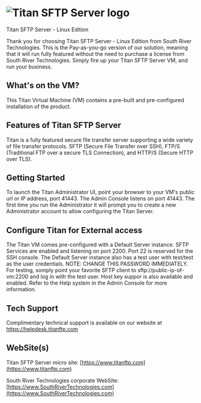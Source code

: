 # <img src="https://southrivertech.com/software/nextgen/titanftp/titanftp48.png" alt="Titan SFTP Server logo"> 

Titan SFTP Server - Linux Edition

Thank you for choosing Titan SFTP Server - Linux Edition from South River Technologies. This is the Pay-as-you-go version of our solution, meaning that it will run fully featured without the need to purchase a license from South River Technologies. Simply fire up your Titan SFTP Server VM, and run your business.

## What's on the VM?

This Titan Virtual Machine (VM) contains a pre-built and pre-configured installation of the product. 

## Features of Titan SFTP Server

Titan is a fully featured secure file transfer server supporting a wide variety of file transfer protocols. SFTP (Secure File Transfer over SSH), FTP/S (Traditional FTP over a secure TLS Connection), and HTTP/S (Secure HTTP over TLS).

## Getting Started

To launch the Titan Administrator UI, point your browser to your VM's public url or IP address, port 41443. The Admin Console listens on port 41443. The first time you run the Administrator it will prompt you to create a new Administrator account to allow configuring the Titan Server. 

## Configure Titan for External access

The Titan VM comes pre-configured with a Default Server instance. SFTP Services are enabled and listening on port 2200. Port 22 is reserved for the SSH console. The Default Server instance also has a test user with test/test as the user credentials. NOTE: CHANGE THIS PASSWORD IMMEDIATELY. For testing, somply point your favorite SFTP client to sftp://public-ip-of-vm:2200 and log in with the test user. Host key suppor is also available and enabled. Refer to the Help system in the Admin Console for more information.


## Tech Support

Complimentary technical support is available on our website at https://helpdesk.titanftp.com

## WebSite(s)

Titan SFTP Server micro site: [https://www.titanftp.com](https://www.titanftp.com)

South River Technologies corporate WebSite:  [https://www.SouthRiverTechnologies.com](https://www.SouthRiverTechnologies.com)




